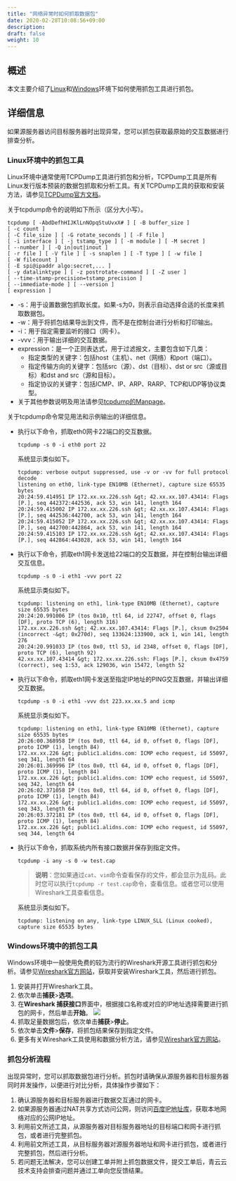 ```yaml
---
title: "网络异常时如何抓取数据包"
date: 2020-02-28T10:08:56+09:00
description:
draft: false
weight: 10
---
```




## 概述

本文主要介绍了[Linux](https://help.aliyun.com/document_detail/40564.htm?spm=a2c4g.11186623.2.44.1b2929e82kYIBg#h3-linux-)和[Windows](https://help.aliyun.com/document_detail/40564.htm?spm=a2c4g.11186623.2.44.1b2929e82kYIBg#h3-Windows-)环境下如何使用抓包工具进行抓包。

## 详细信息

如果源服务器访问目标服务器时出现异常，您可以抓包获取最原始的交互数据进行排查分析。

### Linux环境中的抓包工具

Linux环境中通常使用TCPDump工具进行抓包和分析，TCPDump工具是所有Linux发行版本预装的数据包抓取和分析工具。有关TCPDump工具的获取和安装方法，请参见[TCPDump官方文档](http://www.tcpdump.org/)。

关于tcpdump命令的说明如下所示（区分大小写）。

```
tcpdump [ -AbdDefhHIJKlLnNOpqStuUvxX# ] [ -B buffer_size ] 
[ -c count ] 
[ -C file_size ] [ -G rotate_seconds ] [ -F file ] 
[ -i interface ] [ -j tstamp_type ] [ -m module ] [ -M secret ] 
[ --number ] [ -Q in|out|inout ] 
[ -r file ] [ -V file ] [ -s snaplen ] [ -T type ] [ -w file ] 
[ -W filecount ] 
[ -E spi@ipaddr algo:secret,... ] 
[ -y datalinktype ] [ -z postrotate-command ] [ -Z user ] 
[ --time-stamp-precision=tstamp_precision ] 
[ --immediate-mode ] [ --version ] 
[ expression ]
```

- -s：用于设置数据包抓取长度。如果-s为0，则表示自动选择合适的长度来抓取数据包。
- -w：用于将抓包结果导出到文件，而不是在控制台进行分析和打印输出。
- -i：用于指定需要监听的接口（网卡）。
- -vvv：用于输出详细的交互数据。
- expression：是一个正则表达式，用于过滤报文，主要包含如下几类：
  - 指定类型的关键字：包括host（主机）、net（网络）和port（端口）。
  - 指定传输方向的关键字：包括src（源）、dst（目标）、dst or src（源或目标）和dst and src（源和目标）。
  - 指定协议的关键字：包括ICMP、IP、ARP、RARP、TCP和UDP等协议类型。
- 关于其他参数说明及用法请参见[tcpdump的Manpage](http://www.tcpdump.org/manpages/tcpdump.1.html)。

关于tcpdump命令常见用法和示例输出的详细信息。

- 执行以下命令，抓取eth0网卡22端口的交互数据。

  ```
  tcpdump -s 0 -i eth0 port 22
  ```

  系统显示类似如下。

  ```
  tcpdump: verbose output suppressed, use -v or -vv for full protocol decode
  listening on eth0, link-type EN10MB (Ethernet), capture size 65535 bytes
  20:24:59.414951 IP 172.xx.xx.226.ssh &gt; 42.xx.xx.107.43414: Flags [P.], seq 442372:442536, ack 53, win 141, length 164
  20:24:59.415002 IP 172.xx.xx.226.ssh &gt; 42.xx.xx.107.43414: Flags [P.], seq 442536:442700, ack 53, win 141, length 164
  20:24:59.415052 IP 172.xx.xx.226.ssh &gt; 42.xx.xx.107.43414: Flags [P.], seq 442700:442864, ack 53, win 141, length 164
  20:24:59.415103 IP 172.xx.xx.226.ssh &gt; 42.xx.xx.107.43414: Flags [P.], seq 442864:443028, ack 53, win 141, length 164
  ```

- 执行以下命令，抓取eth1网卡发送给22端口的交互数据，并在控制台输出详细交互信息。

  ```
  tcpdump -s 0 -i eth1 -vvv port 22
  ```

  系统显示类似如下。

  ```
  tcpdump: listening on eth1, link-type EN10MB (Ethernet), capture size 65535 bytes
  20:24:20.991006 IP (tos 0x10, ttl 64, id 22747, offset 0, flags [DF], proto TCP (6), length 316)
  172.xx.xx.226.ssh &gt; 42.xx.xx.107.43414: Flags [P.], cksum 0x2504 (incorrect -&gt; 0x270d), seq 133624:133900, ack 1, win 141, length 276
  20:24:20.991033 IP (tos 0x0, ttl 53, id 2348, offset 0, flags [DF], proto TCP (6), length 92)
  42.xx.xx.107.43414 &gt; 172.xx.xx.226.ssh: Flags [P.], cksum 0x4759 (correct), seq 1:53, ack 129036, win 15472, length 52
  ```

- 执行以下命令，抓取eth1网卡发送至指定IP地址的PING交互数据，并输出详细交互数据。

  ```
  tcpdump -s 0 -i eth1 -vvv dst 223.xx.xx.5 and icmp
  ```

  系统显示类似如下。

  ```
  tcpdump: listening on eth1, link-type EN10MB (Ethernet), capture size 65535 bytes
  20:26:00.368958 IP (tos 0x0, ttl 64, id 0, offset 0, flags [DF], proto ICMP (1), length 84)
  172.xx.xx.226 &gt; public1.alidns.com: ICMP echo request, id 55097, seq 341, length 64
  20:26:01.369996 IP (tos 0x0, ttl 64, id 0, offset 0, flags [DF], proto ICMP (1), length 84)
  172.xx.xx.226 &gt; public1.alidns.com: ICMP echo request, id 55097, seq 342, length 64
  20:26:02.371058 IP (tos 0x0, ttl 64, id 0, offset 0, flags [DF], proto ICMP (1), length 84)
  172.xx.xx.226 &gt; public1.alidns.com: ICMP echo request, id 55097, seq 343, length 64
  20:26:03.372181 IP (tos 0x0, ttl 64, id 0, offset 0, flags [DF], proto ICMP (1), length 84)
  172.xx.xx.226 &gt; public1.alidns.com: ICMP echo request, id 55097, seq 344, length 64
  ```

- 执行以下命令，抓取系统内所有接口数据并保存到指定文件。

  ```
  tcpdump -i any -s 0 -w test.cap
  ```

  > **说明**：您如果通过`cat`、`vim`命令查看保存的文件，都会显示为乱码。此时您可以执行`tcpdump -r test.cap`命令，查看信息。或者您可以使用Wireshark工具查看信息。

  系统显示类似如下。

  ```
  tcpdump: listening on any, link-type LINUX_SLL (Linux cooked), capture size 65535 bytes
  ```

### Windows环境中的抓包工具

Windows环境中一般使用免费的较为流行的Wireshark开源工具进行抓包和分析。请参见[Wireshark官方网站](https://www.wireshark.org/)，获取并安装Wireshark工具，然后进行抓包。

1. 安装并打开Wireshark工具。
2. 依次单击**捕获**>**选项**。
3. 在**Wireshark 捕获接口**界面中，根据接口名称或对应的IP地址选择需要进行抓包的网卡，然后单击**开始**。
   ![](../ipwhiz/wireshark.png)
4. 抓取足量数据包后，依次单击**捕获**>**停止**。
5. 依次单击**文件**>**保存**，将抓包结果保存到指定文件。
6. 更多有关Wireshark工具使用和数据分析方法，请参见[Wireshark官方网站](https://www.wireshark.org/download.html)。

### 抓包分析流程

出现异常时，您可以抓取数据包进行分析。抓包时请确保从源服务器和目标服务器同时并发操作，以便进行对比分析，具体操作步骤如下：

1. 确认源服务器和目标服务器进行数据交互通过的网卡。
2. 如果源服务器通过NAT共享方式访问公网，则访问[百度IP地址库](https://apis.baidu.com/store/aladdin/land?cardType=ipSearch)，获取本地网络对应的公网IP地址。
3. 利用前文所述工具，从源服务器对目标服务器地址的目标端口和网卡进行抓包，或者进行完整抓包。
4. 利用前文所述工具，从目标服务器对源服务器地址和网卡进行抓包，或者进行完整抓包，然后进行分析。
5. 若问题无法解决，您可以创建工单并附上抓包数据文件，提交工单后，青云云技术支持会排查问题并通过工单向您反馈结果。